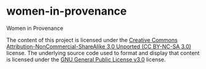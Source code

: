 # women-in-provenance
Women in Provenance

The content of this project is licensed under the <a href="https://creativecommons.org/licenses/by-nc-sa/3.0/">Creative Commons Attribution-NonCommercial-ShareAlike 3.0 Unported (CC BY-NC-SA 3.0) </a> license. The underlying source code used to format and display that content is licensed under the <a href="https://choosealicense.com/licenses/gpl-3.0/">GNU General Public License v3.0</a> license.
